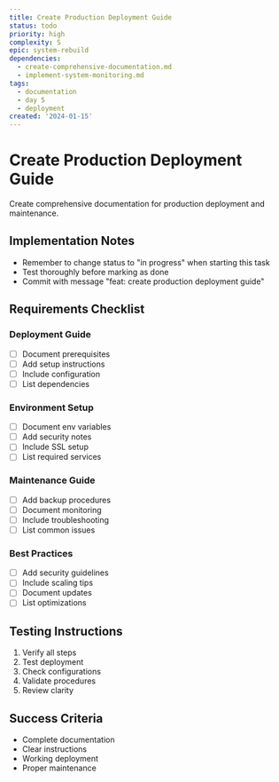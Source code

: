 ```yaml
---
title: Create Production Deployment Guide
status: todo
priority: high
complexity: S
epic: system-rebuild
dependencies:
  - create-comprehensive-documentation.md
  - implement-system-monitoring.md
tags:
  - documentation
  - day 5
  - deployment
created: '2024-01-15'
---
```


# Create Production Deployment Guide

Create comprehensive documentation for production deployment and maintenance.

## Implementation Notes
- Remember to change status to "in progress" when starting this task
- Test thoroughly before marking as done
- Commit with message "feat: create production deployment guide"

## Requirements Checklist

### Deployment Guide
- [ ] Document prerequisites
- [ ] Add setup instructions
- [ ] Include configuration
- [ ] List dependencies

### Environment Setup
- [ ] Document env variables
- [ ] Add security notes
- [ ] Include SSL setup
- [ ] List required services

### Maintenance Guide
- [ ] Add backup procedures
- [ ] Document monitoring
- [ ] Include troubleshooting
- [ ] List common issues

### Best Practices
- [ ] Add security guidelines
- [ ] Include scaling tips
- [ ] Document updates
- [ ] List optimizations

## Testing Instructions
1. Verify all steps
2. Test deployment
3. Check configurations
4. Validate procedures
5. Review clarity

## Success Criteria
- Complete documentation
- Clear instructions
- Working deployment
- Proper maintenance 